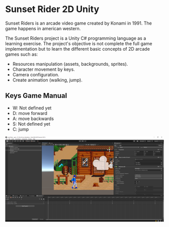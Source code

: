 # Sunset Rider 2D Unity

Sunset Riders is an arcade video game created by Konami in 1991. The game happens in american western.

The Sunset Riders project is a Unity C# programming language as a learning exercise. The project's objective is not complete the full game implementation but to learn the different basic concepts of 2D arcade games such as:

* Resources manipulation (assets, backgrounds, sprites).
* Character movement by keys.
* Camera configuration.
* Create animation (walking, jump).

## Keys Game Manual

* W: Not defined yet
* D: move forward
* A: move backwards
* S: Not defined yet
* C: jump

![Screenshot](https://github.com/van1985/sunset-rider-2d-unity/blob/master/gImage/unity_1.PNG)
